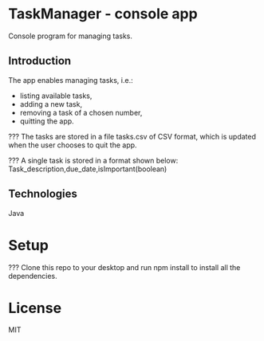 # TaskManager - console app
Console program for managing tasks.

## Introduction
The app enables managing tasks, i.e.:
- listing available tasks,
- adding a new task,
- removing a task of a chosen number,
- quitting the app.

??? The tasks are stored in a file tasks.csv of CSV format, which is updated when the user chooses to quit the app.

??? A single task is stored in a format shown below: 
Task_description,due_date,isImportant(boolean)

## Technologies
Java

# Setup
??? Clone this repo to your desktop and run npm install to install all the dependencies.

# License
MIT
